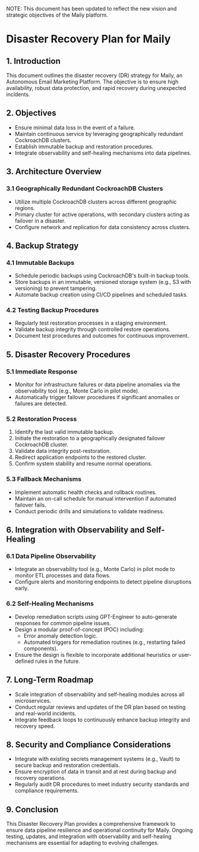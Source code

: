 NOTE: This document has been updated to reflect the new vision and strategic objectives of the Maily platform.

# Disaster Recovery Plan for Maily

## 1. Introduction
This document outlines the disaster recovery (DR) strategy for Maily, an Autonomous Email Marketing Platform. The objective is to ensure high availability, robust data protection, and rapid recovery during unexpected incidents.

## 2. Objectives
- Ensure minimal data loss in the event of a failure.
- Maintain continuous service by leveraging geographically redundant CockroachDB clusters.
- Establish immutable backup and restoration procedures.
- Integrate observability and self-healing mechanisms into data pipelines.

## 3. Architecture Overview
### 3.1 Geographically Redundant CockroachDB Clusters
- Utilize multiple CockroachDB clusters across different geographic regions.
- Primary cluster for active operations, with secondary clusters acting as failover in a disaster.
- Configure network and replication for data consistency across clusters.

## 4. Backup Strategy
### 4.1 Immutable Backups
- Schedule periodic backups using CockroachDB's built-in backup tools.
- Store backups in an immutable, versioned storage system (e.g., S3 with versioning) to prevent tampering.
- Automate backup creation using CI/CD pipelines and scheduled tasks.

### 4.2 Testing Backup Procedures
- Regularly test restoration processes in a staging environment.
- Validate backup integrity through controlled restore operations.
- Document test procedures and outcomes for continuous improvement.

## 5. Disaster Recovery Procedures
### 5.1 Immediate Response
- Monitor for infrastructure failures or data pipeline anomalies via the observability tool (e.g., Monte Carlo in pilot mode).
- Automatically trigger failover procedures if significant anomalies or failures are detected.

### 5.2 Restoration Process
1. Identify the last valid immutable backup.
2. Initiate the restoration to a geographically designated failover CockroachDB cluster.
3. Validate data integrity post-restoration.
4. Redirect application endpoints to the restored cluster.
5. Confirm system stability and resume normal operations.

### 5.3 Fallback Mechanisms
- Implement automatic health checks and rollback routines.
- Maintain an on-call schedule for manual intervention if automated failover fails.
- Conduct periodic drills and simulations to validate readiness.

## 6. Integration with Observability and Self-Healing
### 6.1 Data Pipeline Observability
- Integrate an observability tool (e.g., Monte Carlo) in pilot mode to monitor ETL processes and data flows.
- Configure alerts and monitoring endpoints to detect pipeline disruptions early.

### 6.2 Self-Healing Mechanisms
- Develop remediation scripts using GPT-Engineer to auto-generate responses for common pipeline issues.
- Design a modular proof-of-concept (POC) including:
  - Error anomaly detection logic.
  - Automated triggers for remediation routines (e.g., restarting failed components).
- Ensure the design is flexible to incorporate additional heuristics or user-defined rules in the future.

## 7. Long-Term Roadmap
- Scale integration of observability and self-healing modules across all microservices.
- Conduct regular reviews and updates of the DR plan based on testing and real-world incidents.
- Integrate feedback loops to continuously enhance backup integrity and recovery speed.

## 8. Security and Compliance Considerations
- Integrate with existing secrets management systems (e.g., Vault) to secure backup and restoration credentials.
- Ensure encryption of data in transit and at rest during backup and recovery operations.
- Regularly audit DR procedures to meet industry security standards and compliance requirements.

## 9. Conclusion
This Disaster Recovery Plan provides a comprehensive framework to ensure data pipeline resilience and operational continuity for Maily. Ongoing testing, updates, and integration with observability and self-healing mechanisms are essential for adapting to evolving challenges. 